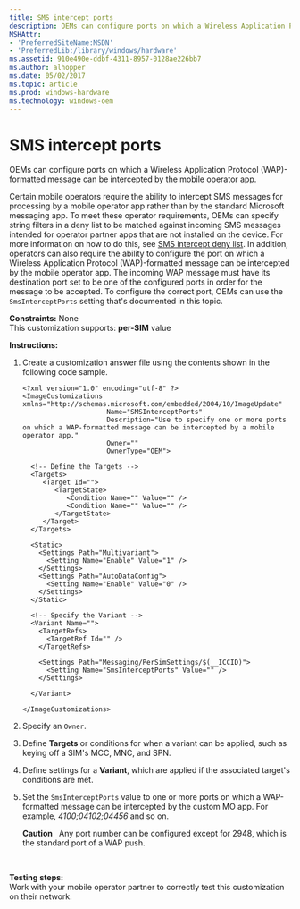 ```yaml
---
title: SMS intercept ports
description: OEMs can configure ports on which a Wireless Application Protocol (WAP)-formatted message can be intercepted by the mobile operator app.
MSHAttr:
- 'PreferredSiteName:MSDN'
- 'PreferredLib:/library/windows/hardware'
ms.assetid: 910e490e-ddbf-4311-8957-0128ae226bb7
ms.author: alhopper
ms.date: 05/02/2017
ms.topic: article
ms.prod: windows-hardware
ms.technology: windows-oem
---
```


# SMS intercept ports


OEMs can configure ports on which a Wireless Application Protocol (WAP)-formatted message can be intercepted by the mobile operator app.

Certain mobile operators require the ability to intercept SMS messages for processing by a mobile operator app rather than by the standard Microsoft messaging app. To meet these operator requirements, OEMs can specify string filters in a deny list to be matched against incoming SMS messages intended for operator partner apps that are not installed on the device. For more information on how to do this, see [SMS intercept deny list](sms-intercept-deny-list.md). In addition, operators can also require the ability to configure the port on which a Wireless Application Protocol (WAP)-formatted message can be intercepted by the mobile operator app. The incoming WAP message must have its destination port set to be one of the configured ports in order for the message to be accepted. To configure the correct port, OEMs can use the `SmsInterceptPorts` setting that's documented in this topic.


<a href="" id="constraints---none"></a>**Constraints:** None  
This customization supports: **per-SIM** value

<a href="" id="instructions-"></a>**Instructions:**  
1.  Create a customization answer file using the contents shown in the following code sample.

    ``` syntax
    <?xml version="1.0" encoding="utf-8" ?>  
    <ImageCustomizations xmlns="http://schemas.microsoft.com/embedded/2004/10/ImageUpdate"  
                         Name="SMSInterceptPorts"  
                         Description="Use to specify one or more ports on which a WAP-formatted message can be intercepted by a mobile operator app."  
                         Owner=""  
                         OwnerType="OEM"> 
      
      <!-- Define the Targets --> 
      <Targets>
         <Target Id="">
            <TargetState>
               <Condition Name="" Value="" />
               <Condition Name="" Value="" />
            </TargetState>
         </Target>
      </Targets>
      
      <Static>
        <Settings Path="Multivariant">
          <Setting Name="Enable" Value="1" />
        </Settings>
        <Settings Path="AutoDataConfig">
          <Setting Name="Enable" Value="0" />
        </Settings>
      </Static>

      <!-- Specify the Variant -->
      <Variant Name=""> 
        <TargetRefs>
          <TargetRef Id="" /> 
        </TargetRefs>

        <Settings Path="Messaging/PerSimSettings/$(__ICCID)">  
          <Setting Name="SmsInterceptPorts" Value="" />    
        </Settings>  

      </Variant>

    </ImageCustomizations>
    ```

2.  Specify an `Owner`.

3.  Define **Targets** or conditions for when a variant can be applied, such as keying off a SIM's MCC, MNC, and SPN.

4.  Define settings for a **Variant**, which are applied if the associated target's conditions are met.

5.  Set the `SmsInterceptPorts` value to one or more ports on which a WAP-formatted message can be intercepted by the custom MO app. For example, *4100;04102;04456* and so on.

    **Caution**  
    Any port number can be configured except for 2948, which is the standard port of a WAP push.

     

<a href="" id="testing-steps-"></a>**Testing steps:**  
Work with your mobile operator partner to correctly test this customization on their network.

 

 






